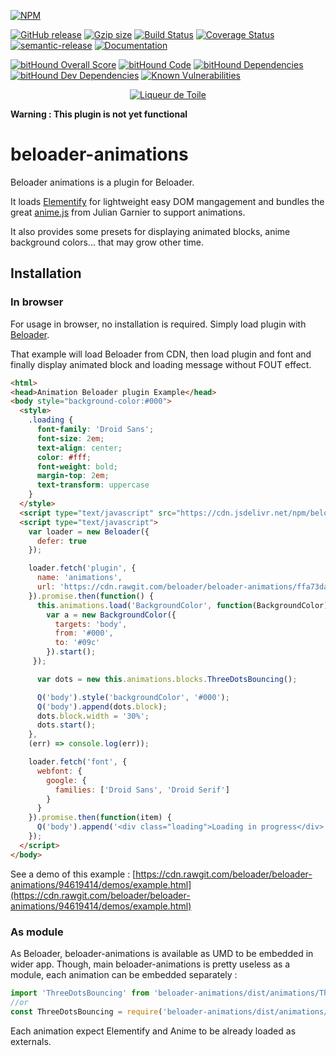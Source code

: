 [![NPM](https://nodei.co/npm/beloader-animations.png?downloads=true&downloadRank=true&stars=true)](https://www.npmjs.com/package/beloader-animations)

[![GitHub release](https://img.shields.io/github/release/.svg)](https://github.com/beloader/beloader-animations)
[![Gzip size](http://img.badgesize.io/https://cdn.jsdelivr.net/npm/beloader-animations@latest?compression=gzip&style=flat-square)](https://cdn.jsdelivr.net/npm/beloader-animations@latest)
[![Build Status](https://travis-ci.org/beloader/beloader-animations.svg?branch=master)](https://travis-ci.org/beloader/beloader-animations)
[![Coverage Status](https://coveralls.io/repos/github/beloader/beloader-animations/badge.svg?branch=master)](https://coveralls.io/github/beloader/beloader-animations?branch=master)
[![semantic-release](https://img.shields.io/badge/%20%20%F0%9F%93%A6%F0%9F%9A%80-semantic--release-e10079.svg)](https://github.com/semantic-release/semantic-release)
[![Documentation](https://beloader.github.io/beloader-animations//badge.svg)](https://beloader.github.io/beloader-animations/)

[![bitHound Overall Score](https://www.bithound.io/github/beloader/beloader-animations/badges/score.svg)](https://www.bithound.io/github/beloader/beloader-animations)
[![bitHound Code](https://www.bithound.io/github/beloader/beloader-animations/badges/code.svg)](https://www.bithound.io/github/beloader/beloader-animations)
[![bitHound Dependencies](https://www.bithound.io/github/beloader/beloader-animations/badges/dependencies.svg)](https://www.bithound.io/github/beloader/beloader-animations/master/dependencies/npm)
[![bitHound Dev Dependencies](https://www.bithound.io/github/beloader/beloader-animations/badges/devDependencies.svg)](https://www.bithound.io/github/beloader/beloader-animations/master/dependencies/npm)
[![Known Vulnerabilities](https://snyk.io/test/github/beloader/beloader-animations/badge.svg?targetFile=package.json)](https://snyk.io/test/github/beloader/beloader-animations?targetFile=package.json)

<p align="center"><a href="https://liqueurdetoile.com" target="\_blank"><img src="https://hosting.liqueurdetoile.com/logo_lqdt.png" alt="Liqueur de Toile"></a></p>

__Warning : This plugin is not yet functional__

# beloader-animations
Beloader animations is a plugin for Beloader.

It loads [Elementify](https://github.com/liqueurdetoile/elementify) for lightweight easy DOM
mangagement and bundles the great
[anime.js](https://github.com/juliangarnier/anime) from Julian Garnier to support
animations.

It also provides some presets for displaying animated blocks, anime background colors... that may grow other time.

## Installation

### In browser
For usage in browser, no installation is required. Simply load plugin with [Beloader](https://beloader.github.io/beloader/manual/plugins.html).

That example will load Beloader from CDN, then load plugin and font and finally display animated block and loading message without FOUT effect.

```html
<html>
<head>Animation Beloader plugin Example</head>
<body style="background-color:#000">
  <style>
    .loading {
      font-family: 'Droid Sans';
      font-size: 2em;
      text-align: center;
      color: #fff;
      font-weight: bold;
      margin-top: 2em;
      text-transform: uppercase
    }
  </style>
  <script type="text/javascript" src="https://cdn.jsdelivr.net/npm/beloader@latest/dist/beloader.min.js"></script>
  <script type="text/javascript">
    var loader = new Beloader({
      defer: true
    });

    loader.fetch('plugin', {
      name: 'animations',
      url: 'https://cdn.rawgit.com/beloader/beloader-animations/ffa73da1/dist/beloader-animations.min.js'
    }).promise.then(function() {
      this.animations.load('BackgroundColor', function(BackgroundColor) {
        var a = new BackgroundColor({
          targets: 'body',
          from: '#000',
          to: '#09c'
        }).start();
     });

      var dots = new this.animations.blocks.ThreeDotsBouncing();

      Q('body').style('backgroundColor', '#000');
      Q('body').append(dots.block);
      dots.block.width = '30%';
      dots.start();
    },
    (err) => console.log(err));

    loader.fetch('font', {
      webfont: {
        google: {
          families: ['Droid Sans', 'Droid Serif']
        }
      }
    }).promise.then(function(item) {
      Q('body').append('<div class="loading">Loading in progress</div>');
    });
  </script>
</body>
```

See a demo of this example : [https://cdn.rawgit.com/beloader/beloader-animations/94619414/demos/example.html](https://cdn.rawgit.com/beloader/beloader-animations/94619414/demos/example.html)

### As module
As Beloader, beloader-animations is available as UMD to be embedded in wider app. Though, main beloader-animations is pretty useless as a module, each animation can be embedded separately :
```javascript
import 'ThreeDotsBouncing' from 'beloader-animations/dist/animations/ThreeDotsBouncing';
//or
const ThreeDotsBouncing = require('beloader-animations/dist/animations/ThreeDotsBouncing').default;
```
Each animation expect Elementify and Anime to be already loaded as externals.
